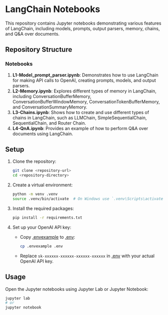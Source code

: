 # LangChain Notebooks

This repository contains Jupyter notebooks demonstrating various features of LangChain, including models, prompts, output parsers, memory, chains, and Q&A over documents.

## Repository Structure

### Notebooks

1. **L1-Model_prompt_parser.ipynb**: Demonstrates how to use LangChain for making API calls to OpenAI, creating prompts, models, and output parsers.
2. **L2-Memory.ipynb**: Explores different types of memory in LangChain, including ConversationBufferMemory, ConversationBufferWindowMemory, ConversationTokenBufferMemory, and ConversationSummaryMemory.
3. **L3-Chains.ipynb**: Shows how to create and use different types of chains in LangChain, such as LLMChain, SimpleSequentialChain, SequentialChain, and Router Chain.
4. **L4-QnA.ipynb**: Provides an example of how to perform Q&A over documents using LangChain.

## Setup

1. Clone the repository:
    ```sh
    git clone <repository-url>
    cd <repository-directory>
    ```

2. Create a virtual environment:
    ```sh
    python -m venv .venv
    source .venv/bin/activate  # On Windows use `.venv\Scripts\activate`
    ```

3. Install the required packages:
    ```sh
    pip install -r requirements.txt
    ```

4. Set up your OpenAI API key:
    - Copy [.envexample](http://_vscodecontentref_/5) to [.env](http://_vscodecontentref_/6):
        ```sh
        cp .envexample .env
        ```
    - Replace `sk-xxxxxx-xxxxxx-xxxxxx-xxxxxx` in [.env](http://_vscodecontentref_/7) with your actual OpenAI API key.

## Usage

Open the Jupyter notebooks using Jupyter Lab or Jupyter Notebook:
```sh
jupyter lab
# or
jupyter notebook